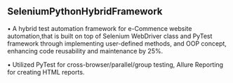 ## SeleniumPythonHybridFramework

•	A hybrid test automation framework for e-Commence website automation,that is built on top of Selenium WebDriver class and PyTest framework through implementing user-defined methods, and OOP concept, enhancing code reusability and maintenance by 25%.

•	Utilized PyTest for cross-browser/parallel/group testing, Allure Reporting for creating HTML reports.
